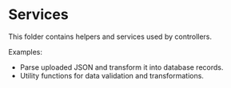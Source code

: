 # Services

This folder contains helpers and services used by controllers.

Examples:
- Parse uploaded JSON and transform it into database records.
- Utility functions for data validation and transformations.
